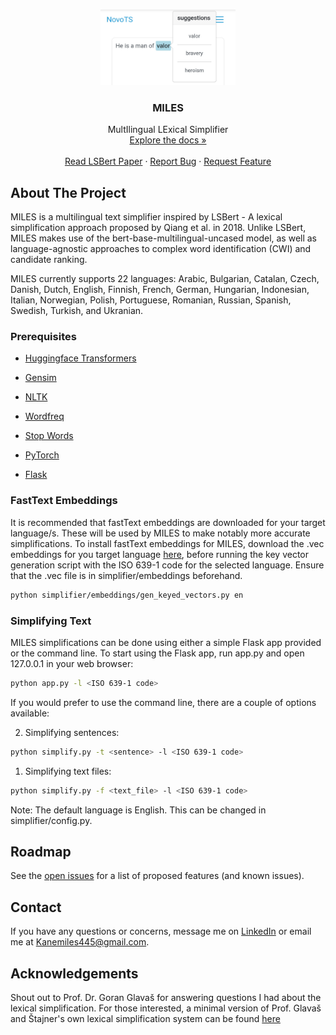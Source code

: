 <!-- PROJECT LOGO -->
<br />
<p align="center">
  <a href="https://github.com/Kvasirs/MILES">
    <img src="images/novols.jpg" alt="Logo" width="216" height="121">
  </a>

  <h3 align="center">MILES</h3>

  <p align="center">
    MultIlingual LExical Simplifier
    <br />
    <a href="https://github.com/Kvasirs/MILES"><inspectistrong>Explore the docs »</strong></a>
    <br />
    <br />
    <a href="https://arxiv.org/abs/2006.14939">Read LSBert Paper</a>
    ·
    <a href="https://github.com/Kvasirs/MILES/issues">Report Bug</a>
    ·
    <a href="https://github.com/Kvasirs/MILES/issues">Request Feature</a>
  </p>
</p>

<!-- ABOUT THE PROJECT -->
## About The Project

MILES is a multilingual text simplifier inspired by LSBert - A lexical simplification approach proposed by Qiang et al. in 2018. Unlike LSBert, MILES makes use of the bert-base-multilingual-uncased model, as well as language-agnostic approaches to complex word identification (CWI) and candidate ranking.

MILES currently supports 22 languages: Arabic, Bulgarian, Catalan, Czech, Danish, Dutch, English, Finnish, French, German, Hungarian, Indonesian, Italian, Norwegian, Polish, Portuguese, Romanian, Russian, Spanish, Swedish, Turkish, and Ukranian. 

### Prerequisites

* [Huggingface Transformers](https://huggingface.co/transformers/)

* [Gensim](https://radimrehurek.com/gensim/)

* [NLTK](https://www.nltk.org/)

* [Wordfreq](https://pypi.org/project/wordfreq/)

* [Stop Words](https://pypi.org/project/stop-words/)

* [PyTorch](https://pytorch.org/)

* [Flask](https://flask.palletsprojects.com/en/1.1.x/)

### FastText Embeddings

It is recommended that fastText embeddings are downloaded for your target language/s. These will be used by MILES to make notably more accurate simplifications. To install fastText embeddings for MILES, download the .vec embeddings for you target language [here](https://fasttext.cc/docs/en/crawl-vectors.html), before running the key vector generation script with the ISO 639-1 code for the selected language. Ensure that the .vec file is in simplifier/embeddings beforehand.

```sh
python simplifier/embeddings/gen_keyed_vectors.py en
```

### Simplifying Text

MILES simplifications can be done using either a simple Flask app provided or the command line. To start using the Flask app, run app.py and open 127.0.0.1 in your web browser:

```sh
python app.py -l <ISO 639-1 code>
```

If you would prefer to use the command line, there are a couple of options available:

2. Simplifying sentences:
```sh
python simplify.py -t <sentence> -l <ISO 639-1 code>
```

1. Simplifying text files:
```sh
python simplify.py -f <text_file> -l <ISO 639-1 code>
```

Note: The default language is English. This can be changed in simplifier/config.py.

<!-- ROADMAP -->
## Roadmap

See the [open issues](https://https://github.com/Kvasirs/MILES/issues) for a list of proposed features (and known issues).

<!-- CONTACT -->
## Contact

If you have any questions or concerns, message me on [LinkedIn](https://www.linkedin.com/in/kane-miles-dev/) or email me at Kanemiles445@gmail.com.

<!-- ACKNOWLEDGEMENTS -->
## Acknowledgements

Shout out to Prof. Dr. Goran Glavaš for answering questions I had about the lexical simplification. For those interested, a minimal version of Prof. Glavaš and Štajner's own lexical simplification system can be found [here](https://github.com/codogogo/lightls)
